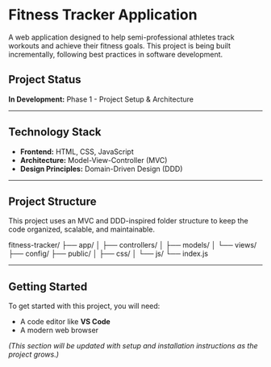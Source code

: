 # Fitness Tracker Application

A web application designed to help semi-professional athletes track workouts and achieve their fitness goals. This project is being built incrementally, following best practices in software development.

## Project Status

**In Development:** Phase 1 - Project Setup & Architecture

---

## Technology Stack

* **Frontend:** HTML, CSS, JavaScript
* **Architecture:** Model-View-Controller (MVC)
* **Design Principles:** Domain-Driven Design (DDD)

---

## Project Structure

This project uses an MVC and DDD-inspired folder structure to keep the code organized, scalable, and maintainable.

fitness-tracker/
├── app/
│   ├── controllers/
│   ├── models/
│   └── views/
├── config/
├── public/
│   ├── css/
│   └── js/
└── index.js

---

## Getting Started

To get started with this project, you will need:

* A code editor like **VS Code**
* A modern web browser

*(This section will be updated with setup and installation instructions as the project grows.)*